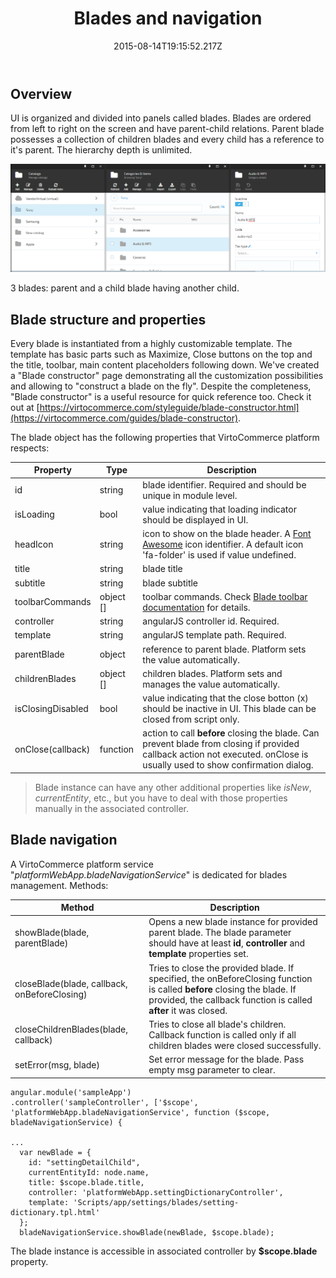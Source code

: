 ﻿---
title: Blades and navigation
description: The article describes blades and navigation in Virto Commerce
layout: docs
date: 2015-08-14T19:15:52.217Z
priority: 2
---
## Overview

UI is organized and divided into panels called blades. Blades are ordered from left to right on the screen and have parent-child relations. Parent blade possesses a collection of children blades and every child has a reference to it's parent. The hierarchy depth is unlimited.

![](../../../assets/images/docs/Capture.PNG)

3 blades: parent and a child blade having another child.

## Blade structure and properties

Every blade is instantiated from a highly customizable template. The template has basic parts such as Maximize, Close buttons on the top and the title, toolbar, main content placeholders following down. We've created a "Blade constructor" page demonstrating all the customization possibilities and allowing to "construct a blade on the fly". Despite the completeness, "Blade constructor" is a useful resource for quick reference too. Check it out at [https://virtocommerce.com/styleguide/blade-constructor.html](https://virtocommerce.com/guides/blade-constructor).

The blade object has the following properties that VirtoCommerce platform respects:

|Property|Type|Description|
|--------|----|-----------|
|id|string|blade identifier. Required and should be unique in module level.|
|isLoading|bool|value indicating that loading indicator should be displayed in UI.|
|headIcon|string|icon to show on the blade header. A [Font Awesome](http://fontawesome.io/icon/github/) icon identifier. A default icon 'fa-folder' is used if value undefined.|
|title|string|blade title|
|subtitle|string|blade subtitle|
|toolbarCommands|object []|toolbar commands. Check [Blade toolbar documentation](docs/vc2devguide/working-with-platform-manager/basic-functions/blade-toolbar) for details.|
|controller|string|angularJS controller id. Required.|
|template|string|angularJS template path. Required.|
|parentBlade|object|reference to parent blade. Platform sets the value automatically.|
|childrenBlades|object []|children blades. Platform sets and manages the value automatically.|
|isClosingDisabled|bool|value indicating that the close botton (x) should be inactive in UI. This blade can be closed from script only.|
|onClose(callback)|function|action to call **before** closing the blade. Can prevent blade from closing if provided callback action not executed. onClose is usually used to show confirmation dialog.|

> Blade instance can have any other additional properties like *isNew*, *currentEntity*, etc., but you have to deal with those properties manually in the associated controller. 

## Blade navigation

A VirtoCommerce platform service "*platformWebApp.bladeNavigationService*" is dedicated for blades management. Methods:

|Method|Description|
|------|-----------|
|showBlade(blade, parentBlade)|Opens a new blade instance for provided parent blade. The blade parameter should have at least **id**, **controller** and **template** properties set.|
|closeBlade(blade, callback, onBeforeClosing)|Tries to close the provided blade. If specified, the onBeforeClosing function is called **before** closing the blade. If provided, the callback function is called **after** it was closed.|
|closeChildrenBlades(blade, callback)|Tries to close all blade's children. Callback function is called only if all children blades were closed successfully.|
|setError(msg, blade)|Set error message for the blade. Pass empty msg parameter to clear.|

```
angular.module('sampleApp')
.controller('sampleController', ['$scope', 'platformWebApp.bladeNavigationService', function ($scope, bladeNavigationService) {

...
  var newBlade = {
    id: "settingDetailChild",
    currentEntityId: node.name,
    title: $scope.blade.title,
    controller: 'platformWebApp.settingDictionaryController',
    template: 'Scripts/app/settings/blades/setting-dictionary.tpl.html'
  };
  bladeNavigationService.showBlade(newBlade, $scope.blade);
```

The blade instance is accessible in associated controller by **$scope.blade** property.
